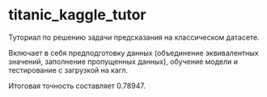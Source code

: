 # titanic_kaggle_tutor

Туториал по решению задачи предсказания на классическом датасете. 

Включает в себя предподготовку данных (объединение эквивалентных значений, заполнение пропущенных данных), обучение модели и тестирование с загрузкой на кагл.

Итоговая точность составляет 0.78947.
